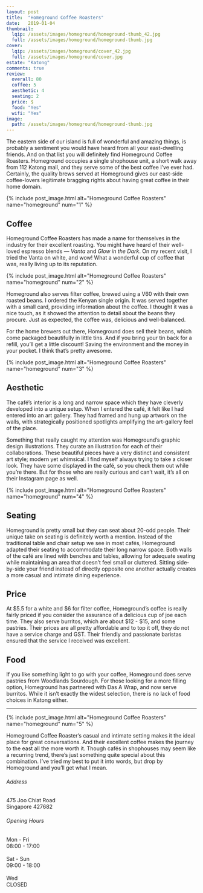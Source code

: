 ```yaml
---
layout: post
title:  "Homeground Coffee Roasters"
date:   2019-01-04
thumbnail:
  lqip: /assets/images/homeground/homeground-thumb_42.jpg
  full: /assets/images/homeground/homeground-thumb.jpg
cover:
  lqip: /assets/images/homeground/cover_42.jpg
  full: /assets/images/homeground/cover.jpg
estate: "Katong"
comments: true
review:
  overall: 80
  coffee: 5
  aesthetic: 4
  seating: 2
  price: $
  food: "Yes"
  wifi: "Yes"
image:
  path: /assets/images/homeground/homeground-thumb.jpg
---
```


The eastern side of our island is full of wonderful and amazing things, is probably a sentiment you would have heard from all your east-dwelling friends<!--more-->. And on that list you will definitely find Homeground Coffee Roasters. Homeground occupies a single shophouse unit, a short walk away from 112 Katong mall, and they serve some of the best coffee I’ve ever had. Certainly, the quality brews served at Homeground gives our east-side coffee-lovers legitimate bragging rights about having great coffee in their home domain.

{% include post_image.html
  alt="Homeground Coffee Roasters"
  name="homeground"
  num="1"
%}

## Coffee
Homeground Coffee Roasters has made a name for themselves in the industry for their excellent roasting. You might have heard of their well-loved espresso blends — _Vanta_ and _Glow in the Dark_. On my recent visit, I tried the Vanta on white, and wow! What a wonderful cup of coffee that was, really living up to its reputation.

{% include post_image.html
  alt="Homeground Coffee Roasters"
  name="homeground"
  num="2"
%}

Homeground also serves filter coffee, brewed using a V60 with their own roasted beans. I ordered the Kenyan single origin. It was served together with a small card, providing information about the coffee. I thought it was a nice touch, as it showed the attention to detail about the beans they procure. Just as expected, the coffee was, delicious and well-balanced.

For the home brewers out there, Homeground does sell their beans, which come packaged beautifully in little tins. And if you bring your tin back for a refill, you’ll get a little discount! Saving the environment and the money in your pocket. I think that’s pretty awesome.

{% include post_image.html
  alt="Homeground Coffee Roasters"
  name="homeground"
  num="3"
%}

## Aesthetic
The café’s interior is a long and narrow space which they have cleverly developed into a unique setup. When I entered the café, it felt like I had entered into an art gallery. They had framed and hung up artwork on the walls, with strategically positioned spotlights amplifying the art-gallery feel of the place.

Something that really caught my attention was Homeground’s graphic design illustrations. They curate an illustration for each of their collaborations. These beautiful pieces have a very distinct and consistent art style; modern yet whimsical. I find myself always trying to take a closer look. They have some displayed in the café, so you check them out while you’re there. But for those who are really curious and can’t wait, it’s all on their Instagram page as well.

{% include post_image.html
  alt="Homeground Coffee Roasters"
  name="homeground"
  num="4"
%}

## Seating
Homeground is pretty small but they can seat about 20-odd people. Their unique take on seating is definitely worth a mention. Instead of the traditional table and chair setup we see in most cafés, Homeground adapted their seating to accommodate their long narrow space. Both walls of the café are lined with benches and tables, allowing for adequate seating while maintaining an area that doesn’t feel small or cluttered. Sitting side-by-side your friend instead of directly opposite one another actually creates a more casual and intimate dining experience.

## Price
At $5.5 for a white and $6 for filter coffee, Homeground’s coffee is really fairly priced if you consider the assurance of a delicious cup of joe each time. They also serve burritos, which are about $12 - $15, and some pastries. Their prices are all pretty affordable and to top it off, they do not have a service charge and GST. Their friendly and passionate baristas ensured that the service I received was excellent.

## Food
If you like something light to go with your coffee, Homeground does serve pastries from Woodlands Sourdough. For those looking for a more filling option, Homeground has partnered with Das A Wrap, and now serve burritos. While it isn’t exactly the widest selection, there is no lack of food choices in Katong either.

<hr class="text-divider">

{% include post_image.html
  alt="Homeground Coffee Roasters"
  name="homeground"
  num="5"
%}

Homeground Coffee Roaster’s casual and intimate setting makes it the ideal place for great conversations. And their excellent coffee makes the journey to the east all the more worth it. Though cafés in shophouses may seem like a recurring trend, there’s just something quite special about this combination. I’ve tried my best to put it into words, but drop by Homeground and you’ll get what I mean.

<div class="info">
  <div class="info__address">
    <h6>Address</h6>
    <p>
      475 Joo Chiat Road<!--
      --><br>
      Singapore 427682
    </p>
  </div>
  <div class="info__opening">
    <h6>Opening Hours</h6>
    <p>
      Mon - Fri
      <br>
      08:00 - 17:00
      <br><br>
      Sat - Sun
      <br>
      09:00 - 18:00
      <br><br>
      Wed
      <br>
      CLOSED
    </p>
  </div>
</div>